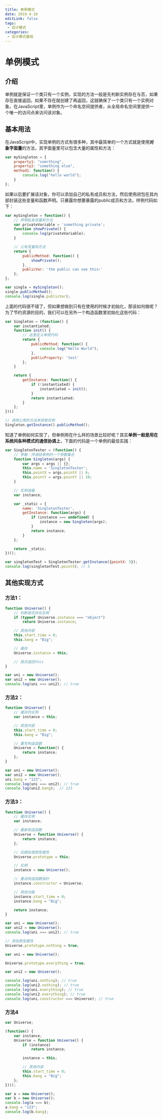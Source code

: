 ```yaml
---
title: 单例模式
date: 2019-4-10
editLink: false
tags:
 - 设计模式
categories:
 - 设计模式基础
---
```


# 单例模式

## 介绍

单例就是保证一个类只有一个实例，实现的方法一般是先判断实例存在与否，如果存在直接返回，如果不存在就创建了再返回，这就确保了一个类只有一个实例对象。在JavaScript里，单例作为一个命名空间提供者，从全局命名空间里提供一个唯一的访问点来访问该对象。

## 基本用法

在JavaScript中，实现单例的方式有很多种，其中最简单的一个方式就是使用**对象字面量**的方法，其字面量里可以包含大量的属性和方法：

```javascript
var mySingleton = {
	property1: "somrthing",
	property2: "something else",
	method1: function() {
		console.log("hello world");
	}
};
```

如果以后要扩展该对象，你可以添加自己的私有成员和方法，然后使用闭包在其内部封装这些变量和函数声明。只暴露你想要暴露的public成员和方法，样例代码如下：

```javascript
var mySingleton = function() {
	// 声明私有变量和方法
	var privateVariable = 'something private';
	function showPrivate() {
		console.log(privateVariable);
	}

	// 公有变量和方法
	return {
		publicMethod: function() {
			showPrivate();
		},
		publicVar: 'the public can see this~'
	};
};

var single = mySingleton();
single.publicMethod();
console.log(single.publicVar);
```

上面的代码很不错了，但如果想做到只有在使用的时候才初始化，那该如何做呢？为了节约资源的目的，我们可以在另外一个构造函数里初始化这些代码：

```javascript
var Singleton = (function() {
	var instantiated;
	function init() {
		// 这里定义单例代码
		return {
			publicMethod: function() {
				console.log("Hello World");
			},
			publicProperty: 'test'
		};
	}

	return {
		getInstance: function() {
			if (!instantiated) {
				instantiated = init();
			}
			return instantiated;
		}
	};
})()

// 调用公用的方法来获取实例
Singleton.getInstance().publicMethod();
```

知道了单例如何实现了，但单例用在什么样的场景比较好呢？其实**单例一般是用在系统间各种模式的通信协调上**，下面的代码是一个单例的最佳实践：

```javascript
var SingletonTester = (function() {
	// 参数：传递给单例的一个参数集合
	function Singleton(args) {
		var args = args || {};
		this.name = 'SingletonTester';
		this.pointX = args.pointX || 6;
		this.pointY = args.pointY || 10;
	}

	// 实例容器
	var instance;

	var _static = {
		name: 'SingletonTester',
		getInstance: function(args) {
			if (instance === undefined) {
				instance = new Singleton(args);
			}
			return instance;
		}
	};

	return _static;
})();

var singletonTest = SingletonTester.getInstance({pointX: 5});
console.log(singletonTest.pointX); // 5
```

## 其他实现方式

### 方法1：

```javascript
function Universe() {
	// 判断是否存在实例
	if (typeof Universe.instance === "object")
		return Universe.instance;

	// 其他内容
	this.start_time = 0;
	this.bang = "Big";

	// 缓存
	Universe.instance = this;

	// 隐式返回this
}

var uni = new Universe();
var uni2 = new Universe();
console.log(uni === uni2); // true
```

### 方法2：

```javascript
function Universe() {
	// 缓存的实例
	var instance = this;

	// 其他内容
	this.start_time = 0;
	this.bang = "Big";

	// 重写构造函数
	Universe = function() {
		return instance;
	};
}

var uni = new Universe();
var uni2 = new Universe();
uni.bang = "123";
console.log(uni === uni2); // true
console.log(uni2.bang);  // 123
```

### 方法3：

```javascript
function Universe() {
	// 缓存实例
	var instance;

	// 重新构造函数
	Universe = function Universe() {
		return instance;
	};

	// 后期处理原型属性
	Universe.prototype = this;

	// 实例
	instance = new Universe();

	// 重设构造函数指针
	instance.constructor = Universe;

	// 其他功能
	instance.start_time = 0;
	instance.bang = "Big";

	return instance;
}

var uni = new Universe();
var uni2 = new Universe();
console.log(uni === uni2); // true

// 添加原型属性
Universe.prototype.nothing = true;

var uni = new Universe();

Universe.prototype.everything = true;

var uni2 = new Universe();

console.log(uni.nothing); // true
console.log(uni2.nothing); // true
console.log(uni.everything); // true
console.log(uni2.everything); // true
console.log(uni.constructor === Universe); // true
```

### 方法4

```javascript
var Universe;

(function() {
	var instance;
	Universe = function Universe() {
		if (instance)
			return instance;

		instance = this;

		// 其他内容
		this.start_time = 0;
		this.bang = "Big";
	};
})();

var a = new Universe();
var b = new Universe();
console.log(a === b);
a.bang = "123";
console.log(b.bang);
```

